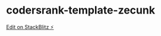# codersrank-template-zecunk

[Edit on StackBlitz ⚡️](https://stackblitz.com/edit/codersrank-template-zecunk)